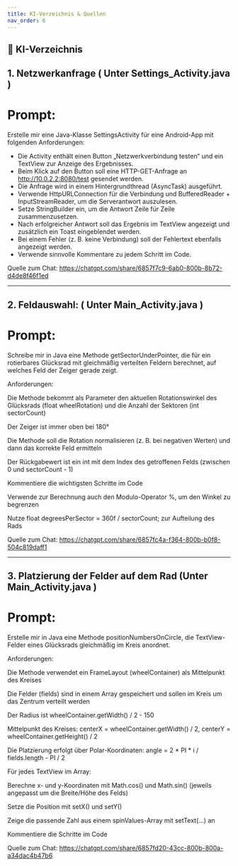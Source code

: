 ```yaml
---
title: KI-Verzeichnis & Quellen
nav_order: 6
---
```


## 🤖 KI-Verzeichnis

## 1. Netzwerkanfrage ( Unter Settings_Activity.java )

# Prompt:

Erstelle mir eine Java-Klasse SettingsActivity für eine Android-App mit folgenden Anforderungen:

- Die Activity enthält einen Button „Netzwerkverbindung testen“ und ein TextView zur Anzeige des Ergebnisses.
- Beim Klick auf den Button soll eine HTTP-GET-Anfrage an http://10.0.2.2:8080/test gesendet werden.
- Die Anfrage wird in einem Hintergrundthread (AsyncTask) ausgeführt.
- Verwende HttpURLConnection für die Verbindung und BufferedReader + InputStreamReader, um die Serverantwort auszulesen.
- Setze StringBuilder ein, um die Antwort Zeile für Zeile zusammenzusetzen.
- Nach erfolgreicher Antwort soll das Ergebnis im TextView angezeigt und zusätzlich ein Toast eingeblendet werden.
- Bei einem Fehler (z. B. keine Verbindung) soll der Fehlertext ebenfalls angezeigt werden.
- Verwende sinnvolle Kommentare zu jedem Schritt im Code.

Quelle zum Chat: https://chatgpt.com/share/6857f7c9-6ab0-800b-8b72-d4de8f46f1ed

---

## 2. Feldauswahl: ( Unter Main_Activity.java )

# Prompt:

Schreibe mir in Java eine Methode getSectorUnderPointer, die für ein rotierbares Glücksrad mit gleichmäßig verteilten Feldern berechnet, auf welches Feld der Zeiger gerade zeigt.

Anforderungen:

Die Methode bekommt als Parameter den aktuellen Rotationswinkel des Glücksrads (float wheelRotation) und die Anzahl der Sektoren (int sectorCount)

Der Zeiger ist immer oben bei 180°

Die Methode soll die Rotation normalisieren (z. B. bei negativen Werten) und dann das korrekte Feld ermitteln

Der Rückgabewert ist ein int mit dem Index des getroffenen Felds (zwischen 0 und sectorCount - 1)

Kommentiere die wichtigsten Schritte im Code

Verwende zur Berechnung auch den Modulo-Operator %, um den Winkel zu begrenzen

Nutze float degreesPerSector = 360f / sectorCount; zur Aufteilung des Rads

Quelle zum Chat: https://chatgpt.com/share/6857fc4a-f364-800b-b0f8-504c819daff1

---

## 3. Platzierung der Felder auf dem Rad (Unter Main_Activity.java )

# Prompt:

Erstelle mir in Java eine Methode positionNumbersOnCircle, die TextView-Felder eines Glücksrads gleichmäßig im Kreis anordnet.

Anforderungen:

Die Methode verwendet ein FrameLayout (wheelContainer) als Mittelpunkt des Kreises

Die Felder (fields) sind in einem Array gespeichert und sollen im Kreis um das Zentrum verteilt werden

Der Radius ist wheelContainer.getWidth() / 2 - 150

Mittelpunkt des Kreises: centerX = wheelContainer.getWidth() / 2, centerY = wheelContainer.getHeight() / 2

Die Platzierung erfolgt über Polar-Koordinaten: angle = 2 * PI * i / fields.length - PI / 2

Für jedes TextView im Array:

Berechne x- und y-Koordinaten mit Math.cos() und Math.sin() (jeweils angepasst um die Breite/Höhe des Felds)

Setze die Position mit setX() und setY()

Zeige die passende Zahl aus einem spinValues-Array mit setText(...) an

Kommentiere die Schritte im Code

Quelle zum Chat: https://chatgpt.com/share/6857fd20-43cc-800b-800a-a34dac4b47b6




